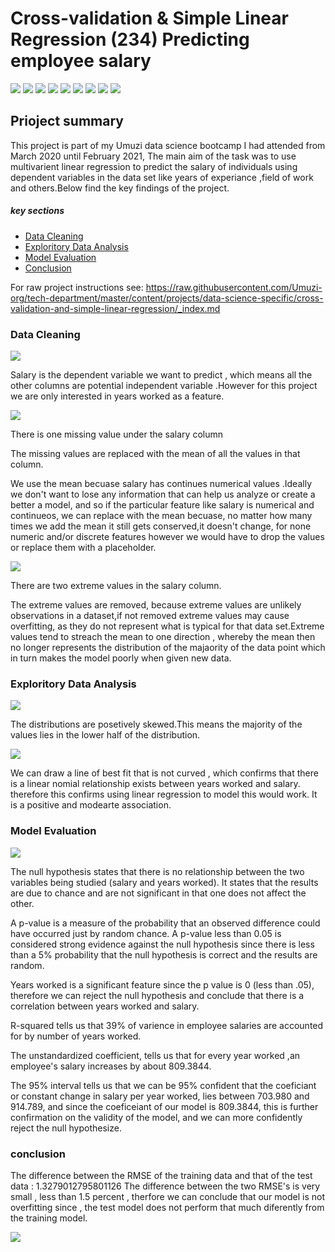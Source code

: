 # Cross-validation & Simple Linear Regression (234) Predicting employee salary

![](https://img.shields.io/badge/python-3.0.8-blue)
![](https://img.shields.io/badge/jupyter-1.0.0-blue)
![](https://img.shields.io/badge/matplotlib-3.0.3-blue)
![](https://img.shields.io/badge/numpy-1.16.2-blue)
![](https://img.shields.io/badge/pandas-0.24.0-blue)
![](https://img.shields.io/badge/scikit-learn-0.20.3-blue)
![](https://img.shields.io/badge/scipy-1.2.1-blue)
![](https://img.shields.io/badge/seaborn-0.9.0-blue)
![](https://img.shields.io/badge/statsmodels-0.9.0-blue)

## Prioject summary

This project is part of my Umuzi data science bootcamp I had attended from March 2020 until February 2021, The main aim of the task was to use multivarient linear regression to predict the salary of individuals using dependent variables in the data set like years of experiance ,field of work and others.Below find the key findings of the project.

##### key sections

* [Data Cleaning](#Data-Cleaning)
* [Exploritory Data Analysis](#Exploritory-Data-Analysis)
* [Model Evaluation](#Model-Evaluation)
* [Conclusion](#Conclusion)

For raw project instructions see: https://raw.githubusercontent.com/Umuzi-org/tech-department/master/content/projects/data-science-specific/cross-validation-and-simple-linear-regression/_index.md


### Data Cleaning 
![](https://lh3.googleusercontent.com/U_m1L8UZIn9DIkaKEhAIav0KfSbVM_pTX7oezbaGzTE4fClXQN0ZlF7XnufqGeVSUs-RiYU7mt0GF7OYzV9ug5-1-uf35SGje5hFDWQwiVVXOXOyx5zanTjo53PTlQvRJbT7UDRNvw=w2400)

Salary is the dependent variable we want to predict , which means all the other columns are potential independent variable .However for this project we are only interested in years worked as a feature.

![](https://lh3.googleusercontent.com/wAuG_x4mxh9-85kYuwT94apLXsJhPJh_9xVuJJDcf51tV5kUORriY5zBwePJhIXiOP0VA_C0qnEhvkiTDfOEjDUnCt4qluYMBCDKI3u3tAltxkVqPuFf6nDNBPKiKuKiOVLMdaRpvA=w2400)

There is one missing value under the salary column

The missing values are replaced with the mean of all the values in that column.

We use the mean becuase salary has continues numerical values .Ideally we don't want to lose any information that can help us analyze or create a better a model, and so if the particular feature like salary is numerical and continueos, we can replace with the mean becuase, no matter how many times we add the mean it still gets conserved,it doesn't change, for none numeric and/or discrete features however we would have to drop the values or replace them with a placeholder.

![](https://lh3.googleusercontent.com/XIodawGKJG5gO01l3dP4F9Pv0MG2TAmXzchigPmDlT5RrAQUmarU2ojNpVCjzTykxusBTmiFGSz8c9GT0ZxPK9mKecnu1jCHNCxRtYa6xZYD03Vj5UvpNpRIKxVAgQRzIXnqQ61ryQ=w2400)


There are two extreme values in the salary column.


The extreme values are removed, because extreme values are unlikely observations in a dataset,if not removed extreme values may cause overfitting, as they do not represent what is typical for that data set.Extreme values tend to streach the mean to one direction , whereby the mean then no longer represents the distribution of the majaority of the data point which in turn makes the model poorly when given new data.


### Exploritory Data Analysis


![](https://lh3.googleusercontent.com/gR_ZtsPmvHWsoEw4xDio5q5p_VZ0sUSG0EoWXPS0fwFUwpELh_aOc3baKR-6KBxvWH79uUArxR5Bc7-N5YBhZiSr7jSX2ogebf_yWX70_X8h-iVgNbUbOeIYnK3dh2dyhzzu8GYjEg=w2400)

The distributions are posetively skewed.This means the majority of the values lies in the lower half of the distribution.

![](https://lh3.googleusercontent.com/uNFqEiCWMAaS1a8lnQy9qK9a0JNp9iOdl0JDfBvevFu07ymwIvzYqhF7p7HGwJoPNUgnDJhu7tewfwJy1vX-M2x3LbEP6MCSJpiqvXSUT3NWcP4AJBthI95oZ162LvgKODs-e3HBAw=w2400)


We can draw a line of best fit that is not curved , which confirms that there is a linear nomial relationship exists between years worked and salary. therefore this confirms using linear regression to model this would work. It is a positive and modearte association.

### Model Evaluation

![](https://lh3.googleusercontent.com/xtfoP5pUD4nZTAIDT3NX4hcyngin9wo1KDVuaTQJ_SfTswUPp-VKHcJlRjwphT5ap6QS2rqsmTuSXBjttSosu0bQUecS-Ca6WRH1cbyAKUHSbMywZuBhVn4ut7sG4jhtP07glOOxnA=w2400)


The null hypothesis states that there is no relationship between the two variables being studied (salary and years worked). It states that the results are due to chance and are not significant in that one does not affect the other.

A p-value is a measure of the probability that an observed difference could have occurred just by random chance. A p-value less than 0.05 is considered strong evidence against the null hypothesis since there is less than a 5% probability that the null hypothesis is correct and the results are random.

Years worked is a significant feature since the p value is 0 (less than .05), therefore we can reject the null hypothesis and conclude that there is a correlation between years worked and salary.

R-squared tells us that 39% of varience in employee salaries are accounted for by number of years worked.

The unstandardized coefficient, tells us that for every year worked ,an employee's salary increases by about 809.3844.

The 95% interval tells us that we can be 95% confident that the coeficiant or constant change in salary per year worked, lies between 703.980 and 914.789, and since the coeficeiant of our model is 809.3844, this is further confirmation on the validity of the model, and we can more confidently reject the null hypothesize.



### conclusion
The difference between the RMSE of the training data and that of the test data :  1.3279012795801126
The difference between the two RMSE's is very small , less than 1.5 percent , therfore we can conclude that our model is not overfitting since , the test model does not perform that much diferently from the training model.

![](https://lh3.googleusercontent.com/Cs_wtw8s2xc12ityinLULza0PUidGn3N-KzKCYq4exrlJNRlaiBCGlMw3EIQh2w4DwMATgQ40rQEbidOd4i-8HJP2xSea-OtGdhD-WWA2Z69dyTcuyr63zIHopOO-zgAj4-iTeo_ng=w2400)
